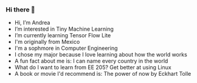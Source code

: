 ### Hi there 👋
- Hi, I’m Andrea
- I’m interested in Tiny Machine Learning
- I’m currently learning Tensor Flow Lite
- I'm originally from Mexico
- I'm a sophmore in Computer Engineering
- I chose my major because I love learning about how the world works
- A fun fact about me is:  I can name every country in the world
- What do I want to learn from EE 205?  Get better at using Linux
- A book or movie I'd recommend is:  The power of now by Eckhart Tolle

<!--
**andreamurillomtz/andreamurillomtz** is a ✨ _special_ ✨ repository because its `README.md` (this file) appears on your GitHub profile.

Here are some ideas to get you started:

- 🔭 I’m currently working on ...
- 🌱 I’m currently learning ...
- 👯 I’m looking to collaborate on ...
- 🤔 I’m looking for help with ...
- 💬 Ask me about ...
- 📫 How to reach me: ...
- 😄 Pronouns: ...
- ⚡ Fun fact: ...
-->
